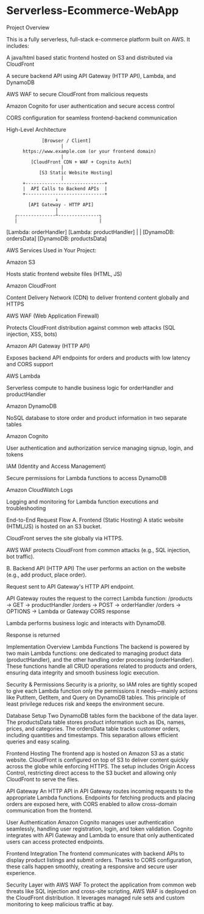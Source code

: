 # Serverless-Ecommerce-WebApp

Project Overview

This is a fully serverless, full-stack e-commerce platform built on AWS. It includes:

A java/html based static frontend hosted on S3 and distributed via CloudFront

A secure backend API using API Gateway (HTTP API), Lambda, and DynamoDB

AWS WAF to secure CloudFront from malicious requests

Amazon Cognito for user authentication and secure access control

CORS configuration for seamless frontend-backend communication


High-Level Architecture 

                 [Browser / Client]
                        |
          https://www.example.com (or your frontend domain)
                        |
             [CloudFront CDN + WAF + Cognito Auth]
                        |
                [S3 Static Website Hosting]
                        |
          +-----------------------------+
          |  API Calls to Backend APIs  |
          +-----------------------------+
                      ↓
            [API Gateway - HTTP API]
                      |
       ┌--------------┴---------------┐
       |                              |
[Lambda: orderHandler]        [Lambda: productHandler]
       |                              |
[DynamoDB: ordersData]         [DynamoDB: productsData]



AWS Services Used in Your Project:

Amazon S3

Hosts static frontend website files (HTML, JS)

Amazon CloudFront

Content Delivery Network (CDN) to deliver frontend content globally and HTTPS

AWS WAF (Web Application Firewall)

Protects CloudFront distribution against common web attacks (SQL injection, XSS, bots)

Amazon API Gateway (HTTP API)

Exposes backend API endpoints for orders and products with low latency and CORS support

AWS Lambda

Serverless compute to handle business logic for orderHandler and productHandler

Amazon DynamoDB

NoSQL database to store order and product information in two separate tables

Amazon Cognito

User authentication and authorization service managing signup, login, and tokens

IAM (Identity and Access Management)

Secure permissions for Lambda functions to access DynamoDB

Amazon CloudWatch Logs

Logging and monitoring for Lambda function executions and troubleshooting

End-to-End Request Flow
A. Frontend (Static Hosting)
A static website (HTML/JS) is hosted on an S3 bucket.

CloudFront serves the site globally via HTTPS.

AWS WAF protects CloudFront from common attacks (e.g., SQL injection, bot traffic).

B. Backend API (HTTP API)
The user performs an action on the website (e.g., add product, place order).

Request sent to API Gateway's HTTP API endpoint.

API Gateway routes the request to the correct Lambda function:
/products → GET → productHandler
/orders → POST → orderHandler
/orders → OPTIONS → Lambda or Gateway CORS response

Lambda performs business logic and interacts with DynamoDB.

Response is returned

Implementation Overview
Lambda Functions
The backend is powered by two main Lambda functions: one dedicated to managing product data (productHandler), and the other handling order processing (orderHandler). These functions handle all CRUD operations related to products and orders, ensuring data integrity and smooth business logic execution.

Security & Permissions
Security is a priority, so IAM roles are tightly scoped to give each Lambda function only the permissions it needs—mainly actions like PutItem, GetItem, and Query on DynamoDB tables. This principle of least privilege reduces risk and keeps the environment secure.

Database Setup
Two DynamoDB tables form the backbone of the data layer. The productsData table stores product information such as IDs, names, prices, and categories. The ordersData table tracks customer orders, including quantities and timestamps. This separation allows efficient queries and easy scaling.

Frontend Hosting
The frontend app is hosted on Amazon S3 as a static website. CloudFront is configured on top of S3 to deliver content quickly across the globe while enforcing HTTPS. The setup includes Origin Access Control, restricting direct access to the S3 bucket and allowing only CloudFront to serve the files.

API Gateway
An HTTP API in API Gateway routes incoming requests to the appropriate Lambda functions. Endpoints for fetching products and placing orders are exposed here, with CORS enabled to allow cross-domain communication from the frontend.

User Authentication
Amazon Cognito manages user authentication seamlessly, handling user registration, login, and token validation. Cognito integrates with API Gateway and Lambda to ensure that only authenticated users can access protected endpoints.

Frontend Integration
The frontend communicates with backend APIs to display product listings and submit orders. Thanks to CORS configuration, these calls happen smoothly, creating a responsive and secure user experience.

Security Layer with AWS WAF
To protect the application from common web threats like SQL injection and cross-site scripting, AWS WAF is deployed on the CloudFront distribution. It leverages managed rule sets and custom monitoring to keep malicious traffic at bay.



